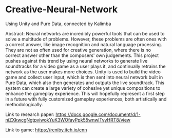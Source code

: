 # Creative-Neural-Network
Using Unity and Pure Data,  connected by Kalimba

Abstract:
Neural networks are incredibly powerful tools that can be used to solve a multitude of problems. However, these problems are often ones with a correct answer, like image recognition and natural language processing. They are not as often used for creative generation, where there is no correct answer other than the composers' own judgements. This project pushes against this trend by using neural networks to generate live soundtracks for a video game as a user plays it, and continually retrains the network as the user makes more choices. Unity is used to build the video game and collect user input, which is then sent into neural network built in Pure Data, which also then generates and outputs the live soundtrack. This system can create a large variety of cohesive yet unique compositions to enhance the gameplay experience. This will hopefully represent a first step in a future with fully customized gameplay experiences, both artistically and methodologically.

Link to research paper:
https://docs.google.com/document/d/1-niZXkwcgNgtpviwokYuK3WOfayPpk55wnwlTvyHRT8/view

Link to game: 
https://reniby.itch.io/cnn
